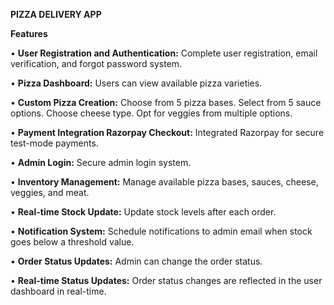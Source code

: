 **PIZZA DELIVERY APP**

**Features**

•	**User Registration and Authentication:** Complete user registration, email verification, and forgot password system.

•	**Pizza Dashboard:** Users can view available pizza varieties.

•	**Custom Pizza Creation:** Choose from 5 pizza bases. Select from 5 sauce options. Choose cheese type. Opt for veggies from multiple options.

•	**Payment Integration Razorpay Checkout:** Integrated Razorpay for secure test-mode payments.

•	**Admin Login:** Secure admin login system. 

•	**Inventory Management:** Manage available pizza bases, sauces, cheese, veggies, and meat. 

•	**Real-time Stock Update:** Update stock levels after each order. 

•	**Notification System:** Schedule notifications to admin email when stock goes below a threshold value.

• **Order Status Updates:** Admin can change the order status. 

•	**Real-time Status Updates:** Order status changes are reflected in the user dashboard in real-time.
